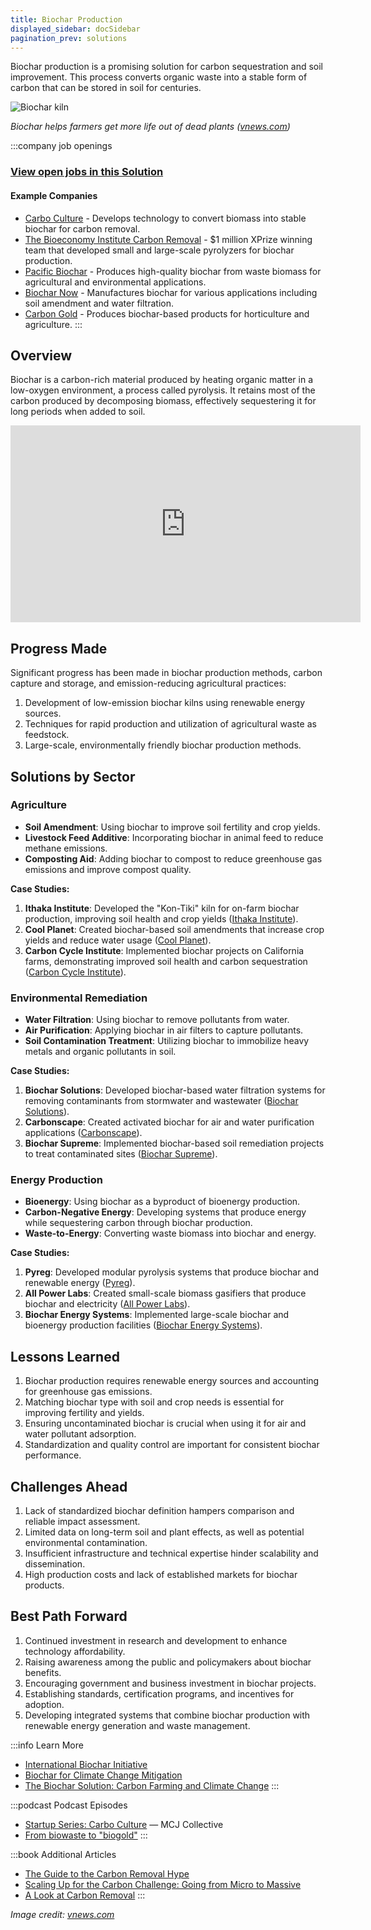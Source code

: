 ```yaml
---
title: Biochar Production
displayed_sidebar: docSidebar
pagination_prev: solutions
---
```


Biochar production is a promising solution for carbon sequestration and soil improvement. This process converts organic waste into a stable form of carbon that can be stored in soil for centuries.

![Biochar kiln](../static/img/biochar-kiln.jpg)

*Biochar helps farmers get more life out of dead plants ([vnews.com](https://www.vnews.com/Biochar-Demonstration-Offers-Alternative-to-Burn-Piles-46911424))*

:::company job openings
### [View open jobs in this Solution](https://climatebase.org/jobs?l=&q=&drawdown_solutions=Biochar+Production)
#### Example Companies
- [Carbo Culture](https://carboculture.com/) - Develops technology to convert biomass into stable biochar for carbon removal.
- [The Bioeconomy Institute Carbon Removal](https://www.biorenew.iastate.edu/) - $1 million XPrize winning team that developed small and large-scale pyrolyzers for biochar production.
- [Pacific Biochar](https://pacificbiochar.com/) - Produces high-quality biochar from waste biomass for agricultural and environmental applications.
- [Biochar Now](https://biocharnow.com/) - Manufactures biochar for various applications including soil amendment and water filtration.
- [Carbon Gold](https://www.carbongold.com/) - Produces biochar-based products for horticulture and agriculture.
:::

## Overview

Biochar is a carbon-rich material produced by heating organic matter in a low-oxygen environment, a process called pyrolysis. It retains most of the carbon produced by decomposing biomass, effectively sequestering it for long periods when added to soil.

<iframe width="560" height="315" src="https://www.youtube-nocookie.com/embed/zFX1mOsg36w?si=H_P0WZ7XFclD1Nvg" title="YouTube video player" frameborder="0" allow="accelerometer; autoplay; clipboard-write; encrypted-media; gyroscope; picture-in-picture; web-share" allowfullscreen></iframe>

## Progress Made

Significant progress has been made in biochar production methods, carbon capture and storage, and emission-reducing agricultural practices:

1. Development of low-emission biochar kilns using renewable energy sources.
2. Techniques for rapid production and utilization of agricultural waste as feedstock.
3. Large-scale, environmentally friendly biochar production methods.

## Solutions by Sector

### Agriculture
- **Soil Amendment**: Using biochar to improve soil fertility and crop yields.
- **Livestock Feed Additive**: Incorporating biochar in animal feed to reduce methane emissions.
- **Composting Aid**: Adding biochar to compost to reduce greenhouse gas emissions and improve compost quality.

**Case Studies:**
1. **Ithaka Institute**: Developed the "Kon-Tiki" kiln for on-farm biochar production, improving soil health and crop yields ([Ithaka Institute](https://www.ithaka-institut.org/en/home)).
2. **Cool Planet**: Created biochar-based soil amendments that increase crop yields and reduce water usage ([Cool Planet](https://www.coolplanet.com/)).
3. **Carbon Cycle Institute**: Implemented biochar projects on California farms, demonstrating improved soil health and carbon sequestration ([Carbon Cycle Institute](https://www.carboncycle.org/)).

### Environmental Remediation
- **Water Filtration**: Using biochar to remove pollutants from water.
- **Air Purification**: Applying biochar in air filters to capture pollutants.
- **Soil Contamination Treatment**: Utilizing biochar to immobilize heavy metals and organic pollutants in soil.

**Case Studies:**
1. **Biochar Solutions**: Developed biochar-based water filtration systems for removing contaminants from stormwater and wastewater ([Biochar Solutions](https://biocharsolutions.com/)).
2. **Carbonscape**: Created activated biochar for air and water purification applications ([Carbonscape](https://www.carbonscape.com/)).
3. **Biochar Supreme**: Implemented biochar-based soil remediation projects to treat contaminated sites ([Biochar Supreme](https://www.biocharsupreme.com/)).

### Energy Production
- **Bioenergy**: Using biochar as a byproduct of bioenergy production.
- **Carbon-Negative Energy**: Developing systems that produce energy while sequestering carbon through biochar production.
- **Waste-to-Energy**: Converting waste biomass into biochar and energy.

**Case Studies:**
1. **Pyreg**: Developed modular pyrolysis systems that produce biochar and renewable energy ([Pyreg](https://www.pyreg.de/en/)).
2. **All Power Labs**: Created small-scale biomass gasifiers that produce biochar and electricity ([All Power Labs](http://www.allpowerlabs.com/)).
3. **Biochar Energy Systems**: Implemented large-scale biochar and bioenergy production facilities ([Biochar Energy Systems](https://www.biocharenergy.com/)).

## Lessons Learned

1. Biochar production requires renewable energy sources and accounting for greenhouse gas emissions.
2. Matching biochar type with soil and crop needs is essential for improving fertility and yields.
3. Ensuring uncontaminated biochar is crucial when using it for air and water pollutant adsorption.
4. Standardization and quality control are important for consistent biochar performance.

## Challenges Ahead

1. Lack of standardized biochar definition hampers comparison and reliable impact assessment.
2. Limited data on long-term soil and plant effects, as well as potential environmental contamination.
3. Insufficient infrastructure and technical expertise hinder scalability and dissemination.
4. High production costs and lack of established markets for biochar products.

## Best Path Forward

1. Continued investment in research and development to enhance technology affordability.
2. Raising awareness among the public and policymakers about biochar benefits.
3. Encouraging government and business investment in biochar projects.
4. Establishing standards, certification programs, and incentives for adoption.
5. Developing integrated systems that combine biochar production with renewable energy generation and waste management.

:::info Learn More
- [International Biochar Initiative](https://biochar-international.org/)
- [Biochar for Climate Change Mitigation](https://www.frontiersin.org/articles/10.3389/fclim.2021.631593/full)
- [The Biochar Solution: Carbon Farming and Climate Change](https://www.amazon.com/Biochar-Solution-Carbon-Farming-Climate/dp/0865716773)
:::

:::podcast Podcast Episodes
- [Startup Series: Carbo Culture](https://player.simplecast.com/10b86d33-6c0b-467c-91d1-2cced2ac2d58?dark=true&wmode=opaque) — MCJ Collective
- [From biowaste to "biogold"](https://embed.podcasts.apple.com/us/podcast/from-biowaste-to-biogold/id1593204897?i=1000565755759)
:::

:::book Additional Articles
- [The Guide to the Carbon Removal Hype](https://climatedrift.substack.com/p/the-guide-to-the-carbon-removal-hype)
- [Scaling Up for the Carbon Challenge: Going from Micro to Massive](https://climatedrift.substack.com/p/scaling-up-for-the-carbon-challenge)
- [A Look at Carbon Removal](https://climatedrift.substack.com/p/a-look-at-carbon-removal)
:::

*Image credit: [vnews.com](https://www.vnews.com/Biochar-Demonstration-Offers-Alternative-to-Burn-Piles-46911424)*
